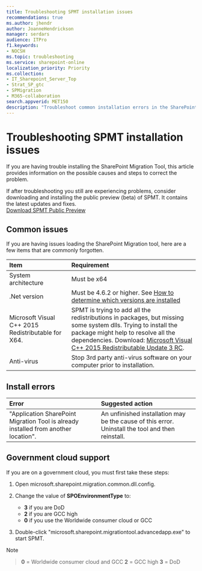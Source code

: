 ```yaml
---
title: Troubleshooting SPMT installation issues
recommendations: true
ms.author: jhendr
author: JoanneHendrickson
manager: serdars
audience: ITPro
f1.keywords:
- NOCSH
ms.topic: troubleshooting
ms.service: sharepoint-online
localization_priority: Priority
ms.collection: 
- IT_Sharepoint_Server_Top
- Strat_SP_gtc
- SPMigration
- M365-collaboration
search.appverid: MET150
description: "Troubleshoot common installation errors in the SharePoint Migration Tool."
---
```

# Troubleshooting SPMT installation issues

If you are having trouble installing the SharePoint Migration Tool, this article provides information on the possible causes and steps to correct the problem.

If after troubleshooting you still are experiencing problems, consider downloading and installing the public preview (beta) of SPMT. It contains the latest updates and fixes.</br>
[Download SPMT Public Preview](https://spmtreleasescus.blob.core.windows.net/betainstall/default.htm) 

## Common issues

If you are having issues loading the SharePoint Migration tool, here are a few items that are commonly forgotten.

|**Item**|**Requirement**|
|:-----|:-----|
|System architecture| Must be x64|
|.Net version |Must be 4.6.2 or higher. See [How to determine which versions are installed](https://docs.microsoft.com/dotnet/framework/migration-guide/how-to-determine-which-versions-are-installed)|
|Microsoft Visual C++ 2015 Redistributable for X64.|SPMT is trying to add all the redistributions in packages, but missing some system dlls. Trying to install the package might help to resolve all the dependencies. Download: [Microsoft Visual C++ 2015 Redistributable Update 3 RC](https://www.microsoft.com/download/details.aspx?id=52685).|
|Anti-virus| Stop 3rd party anti-virus software on your computer prior to installation.


## Install errors

|**Error**|**Suggested action**|
|:-----|:-----|
|"Application SharePoint Migration Tool is already installed from another location".|An unfinished installation may be the cause of this error. Uninstall the tool and then reinstall.|


## Government cloud support

If you are on a government cloud, you must first take these steps:

1. Open microsoft.sharepoint.migration.common.dll.config.
2. Change the value of **SPOEnvironmentType** to:

    - **3** if you are DoD
    - **2** if you are GCC high
    - **0** if you use the Worldwide consumer cloud or GCC 


3.  Double-click "microsoft.sharepoint.migrationtool.advancedapp.exe" to start SPMT.


>[!Note]

>**0** = Worldwide consumer cloud and GCC
>**2** = GCC high
>**3** = DoD
